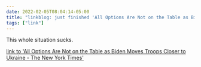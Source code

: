 ```yaml
---
date: 2022-02-05T08:04:14-05:00
title: "linkblog: just finished 'All Options Are Not on the Table as Biden Moves Troops Closer to Ukraine - The New York Times'"
tags: ["link"]
---
```

This whole situation sucks.
 
[link to 'All Options Are Not on the Table as Biden Moves Troops Closer to Ukraine - The New York Times'](https://www.nytimes.com/2022/02/05/us/politics/biden-ukraine-russia-war.html)

